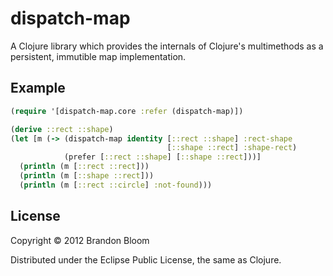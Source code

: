 # dispatch-map

A Clojure library which provides the internals of Clojure's multimethods as a persistent, immutible map implementation.

## Example

```clojure
(require '[dispatch-map.core :refer (dispatch-map)])

(derive ::rect ::shape)
(let [m (-> (dispatch-map identity [::rect ::shape] :rect-shape
                                   [::shape ::rect] :shape-rect)
            (prefer [::rect ::shape] [::shape ::rect]))]
  (println (m [::rect ::rect]))
  (println (m [::shape ::rect]))
  (println (m [::rect ::circle] :not-found)))
```

## License

Copyright © 2012 Brandon Bloom

Distributed under the Eclipse Public License, the same as Clojure.
